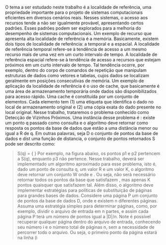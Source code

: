 O tema a ser estudado neste trabalho é a localidade de referência, uma propriedade
importante para o projeto de sistemas computacionais eficientes em diversos cenários reais.
Nesses sistemas, o acesso aos recursos tende a não ser igualmente provável, apresentando
certos padrões. Esses padrões podem ser explorados para a melhoria do desempenho de
sistemas computacionais. Um exemplo de recurso que apresenta alta localidade de
referência é a memória.
Basicamente, existem dois tipos de localidade de referência: a temporal e a espacial. A
localidade de referência temporal refere-se à tendência de acesso a um mesmo recurso
mais de uma vez em um curto intervalo de tempo. A localidade de referência espacial
refere-se à tendência de acesso a recursos que estejam próximos em um curto intervalo de
tempo. Tal tendência ocorre, por exemplo, dentro do corpo de comandos de repetição que
manipulam estruturas de dados como vetores e tabelas, cujos dados se localizam
geralmente em posições consecutivas de memória.
Um exemplo de aplicação da localidade de referência é o uso de cache, que basicamente é
uma área de armazenamento temporária onde dados são disponibilizados para acesso
rápido. Uma cache é constituída por um conjunto de elementos. Cada elemento tem (1)
uma etiqueta que identifica o dado no local de armazenamento original e (2) uma cópia
exata do dado presente no local original.
Nesse trabalho, trataremos o problema conhecido como Detecção de Vizinhos Próximos.
Uma instância desse problema é : existe um ponto q passado como consulta e o algoritmo
deve retornar como resposta os pontos da base de dados que estão a uma distância menor
ou igual a R de q. Em outras palavras, seja D o conjunto de pontos da base de dados e dist
uma função de distancia, o conjunto de pontos retornados S pode ser descrito como:
> S(q) = {                             }
Por exemplo, na figura abaixo, os pontos p1 e p2 pertencem a S(q), enquanto p3 não
pertence.
Nesse trabalho, deverá ser implementado um algoritmo aproximado para esse problema,
isto é,
dado um ponto de consulta q, um valor R e um valor K, o algoritmo deve retornar um
conjunto
W onde           e            . Ou seja, não será necessário retornar todos os pontos da base
que satisfazem                   , mas apenas K pontos quaisquer que satisfazem tal.
Além disso, o algoritmo deve implementar estratégias para políticas de substituição de
páginas
para grandes bases de dados. Considere uma página P um conjunto de pontos da base de
dados D, onde                  e existem n diferentes páginas. Assuma uma estratégia
simples para determinar páginas, como, por exemplo, dividir o arquivo de entrada em n
partes, e assim cada página P terá um número de pontos igual a |D|/n. Note é possível
recuperar qualquer página dentro do arquivo de entrada, conhecendo seu número i e o
número total de páginas n, sem a necessidade de percorrer todo o arquivo. Ou seja, o
primeiro ponto da página        estará
na linha (i 